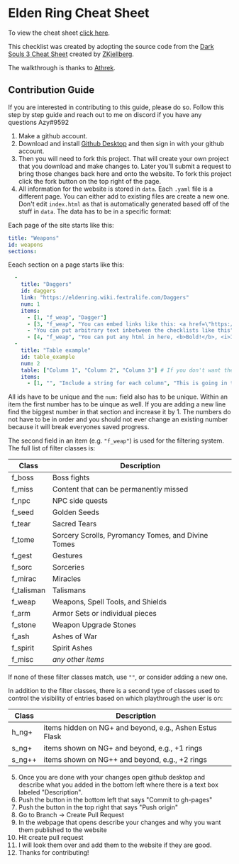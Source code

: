 # Elden Ring Cheat Sheet

To view the cheat sheet [click here](https://roundtable-hold.github.io/tracker/).

This checklist was created by adopting the source code from the [Dark Souls 3 Cheat Sheet](https://github.com/ZKjellberg/dark-souls-3-cheat-sheet) created by [ZKjellberg](https://github.com/zkjellberg).

The walkthrough is thanks to [Athrek](https://www.reddit.com/r/Roundtable_Guides/comments/tiouti/guide_to_the_intended_route_through_the_game/).

## Contribution Guide

If you are interested in contributing to this guide, please do so. Follow this step by step guide and reach out to me on discord if you have any questions Azy#9592

1. Make a github account.
2. Download and install [Github Desktop](https://desktop.github.com/) and then sign in with your github account.
3. Then you will need to fork this project. That will create your own project that you download and make changes to. Later you'll submit a request to bring those changes back here and onto the website. To fork this project click the fork button on the top right of the page.
4. All information for the website is stored in `data`. Each `.yaml` file is a different page. You can either add to existing files are create a new one. Don't edit `index.html` as that is automatically generated based off of the stuff in `data`. The data has to be in a specific format:

Each page of the site starts like this:
```yaml
title: "Weapons"
id: weapons
sections:
```

Eeach section on a page starts like this:
```yaml
  -
    title: "Daggers"
    id: daggers
    link: "https://eldenring.wiki.fextralife.com/Daggers"
    num: 1
    items:
      - [1, "f_weap", "Dagger"]
      - [3, "f_weap", "You can embed links like this: <a href=\"https://eldenring.wiki.fextralife.com/Black+Knife\"Black Knife</a>"]
      - "You can put arbitrary text inbetween the checklists like this"
      - [4, "f_weap", "You can put any html in here, <b>Bold!</b>, <i>Italic</i>, etc."]
  -
    title: "Table example"
    id: table_example
    num: 2
    table: ["Column 1", "Column 2", "Column 3"] # If you don't want the table to have headers put "table: 3" instead where 3 is the number of columns
    items:
      - [1, "", "Include a string for each column", "This is going in the second column", "And this the third"]
```

All ids have to be unique and the `num:` field also has to be unique. Within an item the first number has to be uinque as well. If you are adding a new line find the biggest number in that section and increase it by 1. The numbers do not have to be in order and you should not ever change an existing number because it will break everyones saved progress.

The second field in an item (e.g. `"f_weap"`) is used for the filtering system. The full list of filter classes is:

| Class   | Description |
|---      |--- |
| f_boss  | Boss fights |
| f_miss  | Content that can be permanently missed |
| f_npc   | NPC side quests |
| f_seed | Golden Seeds |
| f_tear  | Sacred Tears |
| f_tome  | Sorcery Scrolls, Pyromancy Tomes, and Divine Tomes |
| f_gest  | Gestures |
| f_sorc  | Sorceries |
| f_mirac | Miracles |
| f_talisman  | Talismans |
| f_weap  | Weapons, Spell Tools, and Shields |
| f_arm   | Armor Sets or individual pieces |
| f_stone   | Weapon Upgrade Stones |
| f_ash   | Ashes of War |
| f_spirit   | Spirit Ashes |
| f_misc  | *any other items* |

If none of these filter classes match, use `""`, or consider adding a new one.

In addition to the filter classes, there is a second type of classes used to control the visibility of entries based on which playthrough the user is on:

| Class  | Description |
|---     |--- |
| h_ng+  | items hidden on NG+ and beyond, e.g., Ashen Estus Flask |
| s_ng+  | items shown on NG+ and beyond, e.g., +1 rings |
| s_ng++ | items shown on NG++ and beyond, e.g., +2 rings |

5. Once you are done with your changes open github desktop and describe what you added in the bottom left where there is a text box labeled "Description".
6. Push the button in the bottom left that says "Commit to gh-pages"
7. Push the button in the top right that says "Push origin"
8. Go to Branch -> Create Pull Request
9. In the webpage that opens describe your changes and why you want them published to the website
10. Hit create pull request
11. I will look them over and add them to the website if they are good.
12. Thanks for contributing!
